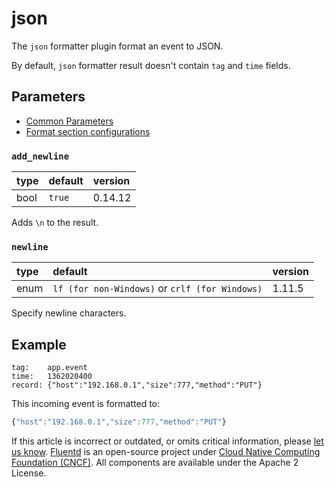 # json

The `json` formatter plugin format an event to JSON.

By default, `json` formatter result doesn't contain `tag` and `time` fields.

## Parameters

* [Common Parameters](../configuration/plugin-common-parameters.md)
* [Format section configurations](../configuration/format-section.md)

### `add_newline`

| type | default | version |
| :--- | :--- | :--- |
| bool | `true` | 0.14.12 |

Adds `\n` to the result.

### `newline`

| type | default | version |
| :--- | :--- | :--- |
| enum | `lf (for non-Windows)` or `crlf (for Windows)` | 1.11.5 |

Specify newline characters.

## Example

```text
tag:    app.event
time:   1362020400
record: {"host":"192.168.0.1","size":777,"method":"PUT"}
```

This incoming event is formatted to:

```javascript
{"host":"192.168.0.1","size":777,"method":"PUT"}
```

If this article is incorrect or outdated, or omits critical information, please [let us know](https://github.com/fluent/fluentd-docs-gitbook/issues?state=open). [Fluentd](http://www.fluentd.org/) is an open-source project under [Cloud Native Computing Foundation \(CNCF\)](https://cncf.io/). All components are available under the Apache 2 License.

